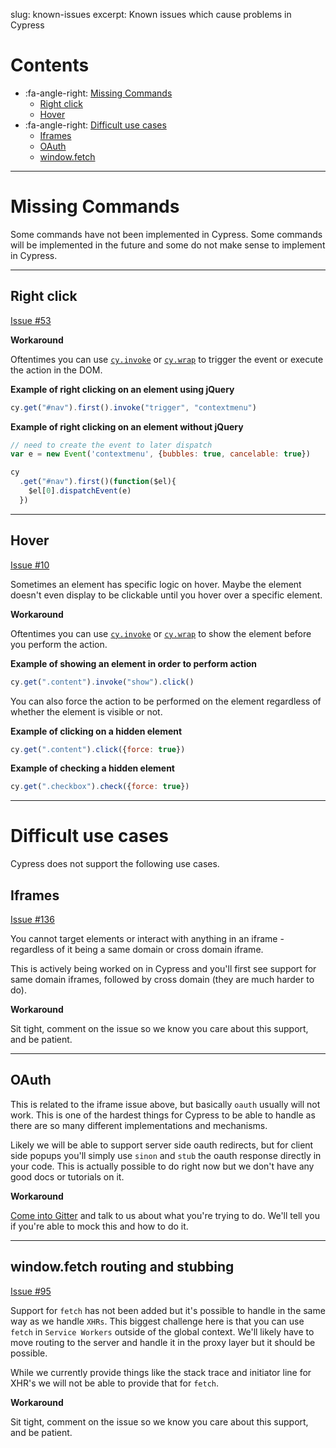 slug: known-issues
excerpt: Known issues which cause problems in Cypress

# Contents

- :fa-angle-right: [Missing Commands](#section-missing-dom-action-commands)
  - [Right click](#section-right-click)
  - [Hover](#section-hover)
- :fa-angle-right: [Difficult use cases](#section-missing-dom-action-commands)
  - [Iframes](#section-iframes)
  - [OAuth](#section-oauth)
  - [window.fetch](#section-window-fetch-routing-and-stubbing)

***

# Missing Commands

Some commands have not been implemented in Cypress. Some commands will be implemented in the future and some do not make sense to implement in Cypress.

***

## Right click

[Issue #53](https://github.com/cypress-io/cypress/issues/53)

**Workaround**

Oftentimes you can use [`cy.invoke`](https://on.cypress.io/api/invoke) or [`cy.wrap`](https://on.cypress.io/api/wrap) to trigger the event or execute the action in the DOM.

**Example of right clicking on an element using jQuery**
```javascript
cy.get("#nav").first().invoke("trigger", "contextmenu")
```

**Example of right clicking on an element without jQuery**
```javascript
// need to create the event to later dispatch
var e = new Event('contextmenu', {bubbles: true, cancelable: true})

cy
  .get("#nav").first()(function($el){
    $el[0].dispatchEvent(e)
  })
```

***

## Hover

[Issue #10](https://github.com/cypress-io/cypress/issues/10)

Sometimes an element has specific logic on hover. Maybe the element doesn't even display to be clickable until you hover over a specific element.

**Workaround**

Oftentimes you can use [`cy.invoke`](https://on.cypress.io/api/invoke) or [`cy.wrap`](https://on.cypress.io/api/wrap) to show the element before you perform the action.

**Example of showing an element in order to perform action**
```javascript
cy.get(".content").invoke("show").click()
```

You can also force the action to be performed on the element regardless of whether the element is visible or not.

**Example of clicking on a hidden element**
```javascript
cy.get(".content").click({force: true})
```

**Example of checking a hidden element**
```javascript
cy.get(".checkbox").check({force: true})
```

***

# Difficult use cases

Cypress does not support the following use cases.

## Iframes

[Issue #136](https://github.com/cypress-io/cypress/issues/136)

You cannot target elements or interact with anything in an iframe - regardless of it being a same domain or cross domain iframe.

This is actively being worked on in Cypress and you'll first see support for same domain iframes, followed by cross domain (they are much harder to do).

**Workaround**

Sit tight, comment on the issue so we know you care about this support, and be patient.

***

## OAuth

This is related to the iframe issue above, but basically `oauth` usually will not work. This is one of the hardest things for Cypress to be able to handle as there are so many different implementations and mechanisms.

Likely we will be able to support server side oauth redirects, but for client side popups you'll simply use `sinon` and `stub` the oauth response directly in your code. This is actually possible to do right now but we don't have any good docs or tutorials on it.

**Workaround**

[Come into Gitter](https://gitter.im/cypress-io/cypress) and talk to us about what you're trying to do. We'll tell you if you're able to mock this and how to do it.

***

## window.fetch routing and stubbing

[Issue #95](https://github.com/cypress-io/cypress/issues/95)

Support for `fetch` has not been added but it's possible to handle in the same way as we handle `XHRs`. This biggest challenge here is that you can use `fetch` in `Service Workers` outside of the global context. We'll likely have to move routing to the server and handle it in the proxy layer but it should be possible.

While we currently provide things like the stack trace and initiator line for XHR's we will not be able to provide that for `fetch`.

**Workaround**

Sit tight, comment on the issue so we know you care about this support, and be patient.
